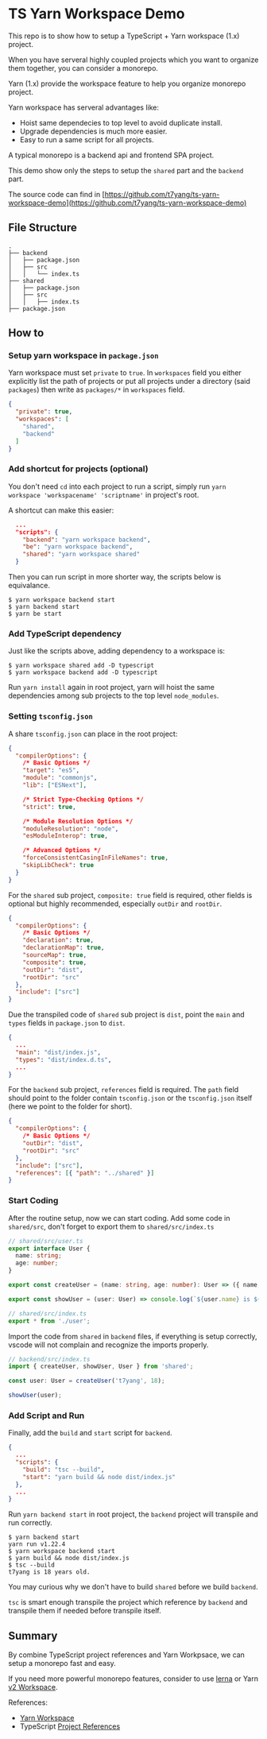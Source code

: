 # TS Yarn Workspace Demo

This repo is to show how to setup a TypeScript + Yarn workspace (1.x) project.

When you have serveral highly coupled projects which you want to organize them together, you can consider a monorepo.

Yarn (1.x) provide the workspace feature to help you organize monorepo project.

Yarn workspace has serveral advantages like:
- Hoist same dependecies to top level to avoid duplicate install.
- Upgrade dependencies is much more easier.
- Easy to run a same script for all projects.

A typical monorepo is a backend api and frontend SPA project.

This demo show only the steps to setup the `shared` part and the `backend` part.

The source code can find in [https://github.com/t7yang/ts-yarn-workspace-demo](https://github.com/t7yang/ts-yarn-workspace-demo)

## File Structure

```
.
├── backend
│   ├── package.json
│   ├── src
│   │   └── index.ts
├── shared
│   ├── package.json
│   ├── src
│   │   ├── index.ts
├── package.json
```

## How to

### Setup yarn workspace in `package.json`
Yarn workspace must set `private` to `true`. In `workspaces` field you either explicitly list the path of projects or put all projects under a directory (said `packages`) then write as `packages/*` in `workspaces` field.

```json
{
  "private": true,
  "workspaces": [
    "shared",
    "backend"
  ]
}
```

### Add shortcut for projects (optional)
You don't need `cd` into each project to run a script, simply run `yarn workspace 'workspacename' 'scriptname'` in project's root.

A shortcut can make this easier:

```json
  ...
  "scripts": {
    "backend": "yarn workspace backend",
    "be": "yarn workspace backend",
    "shared": "yarn workspace shared"
  }
```

Then you can run script in more shorter way, the scripts below is equivalance.

```
$ yarn workspace backend start
$ yarn backend start
$ yarn be start
```

### Add TypeScript dependency
Just like the scripts above, adding dependency to a workspace is:

```
$ yarn workspace shared add -D typescript
$ yarn workspace backend add -D typescript
```

Run `yarn install` again in root project, yarn will hoist the same dependencies among sub projects to the top level `node_modules`.

### Setting `tsconfig.json`
A share `tsconfig.json` can place in the root project:

```json
{
  "compilerOptions": {
    /* Basic Options */
    "target": "es5",
    "module": "commonjs",
    "lib": ["ESNext"],

    /* Strict Type-Checking Options */
    "strict": true,

    /* Module Resolution Options */
    "moduleResolution": "node",
    "esModuleInterop": true,

    /* Advanced Options */
    "forceConsistentCasingInFileNames": true,
    "skipLibCheck": true
  }
}
```

For the `shared` sub project, `composite: true` field is required, other fields is optional but highly recommended, especially `outDir` and `rootDir`.

```json
{
  "compilerOptions": {
    /* Basic Options */
    "declaration": true,
    "declarationMap": true,
    "sourceMap": true,
    "composite": true,
    "outDir": "dist",
    "rootDir": "src"
  },
  "include": ["src"]
}
```

Due the transpiled code of `shared` sub project is `dist`, point the `main` and `types` fields in `package.json` to `dist`.

```json
{
  ...
  "main": "dist/index.js",
  "types": "dist/index.d.ts",
  ...
}
```

For the `backend` sub project, `references` field is required. The `path` field should point to the folder contain `tsconfig.json` or the `tsconfig.json` itself (here we point to the folder for short).

```json
{
  "compilerOptions": {
    /* Basic Options */
    "outDir": "dist",
    "rootDir": "src"
  },
  "include": ["src"],
  "references": [{ "path": "../shared" }]
}
```

### Start Coding
After the routine setup, now we can start coding. Add some code in `shared/src`, don't forget to export them to `shared/src/index.ts`

```typescript
// shared/src/user.ts
export interface User {
  name: string;
  age: number;
}

export const createUser = (name: string, age: number): User => ({ name, age });

export const showUser = (user: User) => console.log(`${user.name} is ${user.age} years old.`);

// shared/src/index.ts
export * from './user';
```

Import the code from `shared` in `backend` files, if everything is setup correctly, vscode will not complain and recognize the imports properly.

```typescript
// backend/src/index.ts
import { createUser, showUser, User } from 'shared';

const user: User = createUser('t7yang', 18);

showUser(user);
```

### Add Script and Run
Finally, add the `build` and `start` script for `backend`.

```json
{
  ...
  "scripts": {
    "build": "tsc --build",
    "start": "yarn build && node dist/index.js"
  },
  ...
}
```

Run `yarn backend start` in root project, the `backend` project will transpile and run correctly.

```
$ yarn backend start
yarn run v1.22.4
$ yarn workspace backend start
$ yarn build && node dist/index.js
$ tsc --build
t7yang is 18 years old.
```

You may curious why we don't have to build `shared` before we build `backend`.

`tsc` is smart enough transpile the project which reference by `backend` and transpile them if needed before transpile itself.

## Summary
By combine TypeScript project references and Yarn Workpsace, we can setup a monorepo fast and easy.

If you need more powerful monorepo features, consider to use [lerna](https://github.com/lerna/lerna) or Yarn [v2 Workspace](https://yarnpkg.com/features/workspaces).

References:
- [Yarn Workspace](https://classic.yarnpkg.com/en/docs/workspaces/)
- TypeScript [Project References](https://www.typescriptlang.org/docs/handbook/project-references.html)